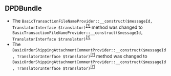 DPDBundle
---------
* The `BasicTransactionFileNameProvider::__construct($messageId, TranslatorInterface $translator)`<sup>[[?]](https://github.com/oroinc/OroDpdBundle/tree/5.0.0-beta.1/Transaction/File/Name/Provider/Basic/BasicTransactionFileNameProvider.php#L26 "Oro\Bundle\DPDBundle\Transaction\File\Name\Provider\Basic\BasicTransactionFileNameProvider")</sup> method was changed to `BasicTransactionFileNameProvider::__construct($messageId, TranslatorInterface $translator)`<sup>[[?]](https://github.com/oroinc/OroDpdBundle/tree/5.0.0-beta.2/Transaction/File/Name/Provider/Basic/BasicTransactionFileNameProvider.php#L25 "Oro\Bundle\DPDBundle\Transaction\File\Name\Provider\Basic\BasicTransactionFileNameProvider")</sup>
* The `BasicOrderShippingAttachmentCommentProvider::__construct($messageId, TranslatorInterface $translator)`<sup>[[?]](https://github.com/oroinc/OroDpdBundle/tree/5.0.0-beta.1/Order/Shipping/Attachment/Comment/Provider/Basic/BasicOrderShippingAttachmentCommentProvider.php#L25 "Oro\Bundle\DPDBundle\Order\Shipping\Attachment\Comment\Provider\Basic\BasicOrderShippingAttachmentCommentProvider")</sup> method was changed to `BasicOrderShippingAttachmentCommentProvider::__construct($messageId, TranslatorInterface $translator)`<sup>[[?]](https://github.com/oroinc/OroDpdBundle/tree/5.0.0-beta.2/Order/Shipping/Attachment/Comment/Provider/Basic/BasicOrderShippingAttachmentCommentProvider.php#L24 "Oro\Bundle\DPDBundle\Order\Shipping\Attachment\Comment\Provider\Basic\BasicOrderShippingAttachmentCommentProvider")</sup>
